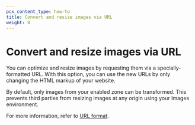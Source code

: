 ```yaml
---
pcx_content_type: how-to
title: Convert and resize images via URL
weight: 8
---
```


# Convert and resize images via URL

You can optimize and resize images by requesting them via a specially-formatted URL. With this option, you can use the new URLs by only changing the HTML markup of your website. 

By default, only images from your enabled zone can be transformed. This prevents third parties from resizing images at any origin using your Images environment.

For more information, refer to [URL format](/images/transform-images/#url-format/).
